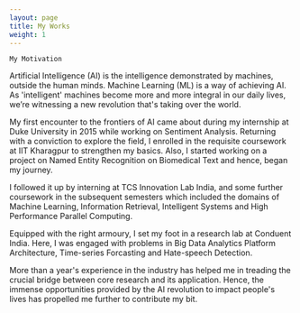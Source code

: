 ```yaml
---
layout: page
title: My Works
weight: 1
---
```


```
My Motivation
```

Artificial Intelligence (AI) is the intelligence demonstrated by machines, outside the human minds. Machine Learning (ML) is a way of achieving AI. As 'intelligent' machines become more and more integral in our daily lives, we’re witnessing a new revolution that's taking over the world. 

My first encounter to the frontiers of AI came about during my internship at Duke University in 2015 while working on Sentiment Analysis. Returning with a conviction to explore the field, I enrolled in the requisite coursework at IIT Kharagpur to strengthen my basics. Also, I started working on a project on Named Entity Recognition on Biomedical Text and hence, began my journey.

I followed it up by interning at TCS Innovation Lab India, and some further coursework in the subsequent semesters which included the domains of Machine Learning, Information Retrieval, Intelligent Systems and High Performance Parallel Computing. 

Equipped with the right armoury, I set my foot in a research lab at Conduent India. Here, I was engaged with problems in Big Data Analytics Platform Architecture, Time-series Forcasting and Hate-speech Detection.

More than a year's experience in the industry has helped me in treading the crucial bridge between core research and its application. Hence, the immense opportunities provided by the AI revolution to impact people's lives has propelled me further to contribute my bit.
